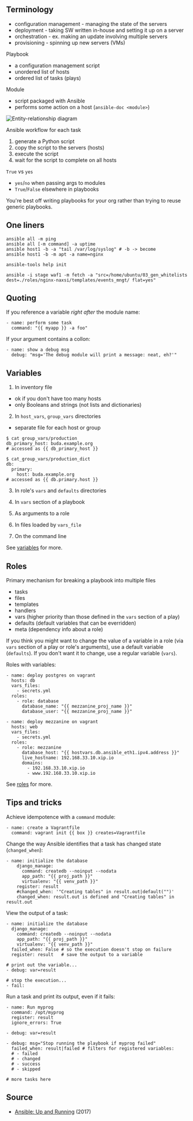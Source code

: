 Terminology
-----------

* configuration management - managing the state of the servers
* deployment - taking SW written in-house and setting it up on a server
* orchestration - ex. making an update involving multiple servers
* provisioning - spinning up new servers (VMs)

Playbook
* a configuration management script
* unordered list of hosts
* ordered list of tasks (plays)

Module
* script packaged with Ansible
* performs some action on a host (`ansible-doc <module>`)

![Entity-relationship
diagram](https://github.com/jreisinger/blog/tree/master/files/ansible_entities.png)

Ansible workflow for each task
1. generate a Python script
2. copy the script to the servers (hosts)
3. execute the script
4. wait for the script to complete on all hosts

`True` vs `yes`
* `yes`/`no` when passing args to modules
* `True`/`False` elsewhere in playbooks

You're best off writing playbooks for your org rather than trying to reuse
generic playbooks.

One liners
----------

```
ansible all -m ping
ansible all [-m command] -a uptime
ansible host1 -b -a "tail /var/log/syslog" # -b -> become
ansible host1 -b -m apt -a name=nginx

ansible-tools help init

ansible -i stage waf1 -m fetch -a "src=/home/ubuntu/03_gen_whitelists dest=./roles/nginx-naxsi/templates/events_mngt/ flat=yes"
```

Quoting
-------

If you reference a variable *right after* the module name:
```
- name: perform some task
  command: "{{ myapp }} -a foo"
```

If your argument contains a collon:
```
- name: show a debug msg
  debug: "msg='The debug module will print a message: neat, eh?'"
```

Variables
---------

1) In inventory file

* ok if you don't have too many hosts
* only Booleans and strings (not lists and dictionaries)

2) In `host_vars`, `group_vars` directories

* separate file for each host or group

```
$ cat group_vars/production
db_primary_host: buda.example.org
# accessed as {{ db_primary_host }}

$ cat_group_vars/production_dict
db:
  primary:
    host: buda.example.org
# accessed as {{ db.primary.host }}
```

3) In role's `vars` and `defaults` directories

4) In `vars` section of a playbook

5) As arguments to a role

6) In files loaded by `vars_file`

7) On the command line

See [variables](http://docs.ansible.com/ansible/latest/playbooks_variables.html) for more.

Roles
-----

Primary mechanism for breaking a playbook into multiple files
* tasks
* files
* templates
* handlers
* vars (higher priority than those defined in the `vars` section of a play)
* defaults (default variables that can be everridden)
* meta (dependency info about a role)

If you think you might want to change the value of a variable in a role (via `vars` section of a play or role's arguments), use a default variable (`defaults`). If you don't want it to change, use a regular variable (`vars`).

Roles with variables:
```
- name: deploy postgres on vagrant
  hosts: db
  vars_files:
    - secrets.yml
  roles:
    - role: database
      database_name: "{{ mezzanine_proj_name }}"
      database_user: "{{ mezzanine_proj_name }}"

- name: deploy mezzanine on vagrant
  hosts: web
  vars_files:
    - secrets.yml
  roles:
    - role: mezzanine
      database_host: "{{ hostvars.db.ansible_eth1.ipv4.address }}"
      live_hostname: 192.168.33.10.xip.io
      domains:
        - 192.168.33.10.xip.io
        - www.192.168.33.10.xip.io
```

See [roles](https://github.com/ansiblebook/ansiblebook/tree/master/roles/playbooks/roles) for more.

Tips and tricks
---------------

Achieve idempotence with a `command` module:
```
- name: create a Vagrantfile
  command: vagrant init {{ box }} creates=Vagrantfile
```

Change the way Ansible identifies that a task has changed state (`changed_when`):
```
- name: initialize the database
    django_manage:
      command: createdb --noinput --nodata
      app_path: "{{ proj_path }}"
      virtualenv: "{{ venv_path }}"
    register: result
    #changed_when: '"Creating tables" in result.out|default("")'
    changed_when: result.out is defined and "Creating tables" in result.out
```

View the output of a task:
```
- name: initialize the database
  django_manage:
    command: createdb --noinput --nodata
    app_path: "{{ proj_path }}"
    virtualenv: "{{ venv_path }}"
  failed_when: False # so the execution doesn't stop on failure
  register: result   # save the output to a variable
  
# print out the variable...
- debug: var=result

# stop the execution...
- fail:
```

Run a task and print its output, even if it fails:
```
- name: Run myprog
  command: /opt/myprog
  register: result
  ignore_errors: True

- debug: var=result

- debug: msg="Stop running the playbook if myprog failed"
  failed_when: result|failed # filters for registered variables:
  # - failed
  # - changed
  # - success
  # - skipped
  
# more tasks here
```

Source
------

* [Ansible: Up and Running](https://github.com/ansiblebook/ansiblebook) (2017)
